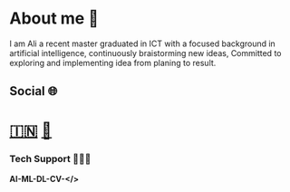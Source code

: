 # About me 📝

I am Ali a recent master graduated in ICT with a focused background in artificial intelligence, continuously braistorming new ideas, 
Committed to exploring and implementing idea from planing to result.

## Social 🌐
# [🇮🇳](https://www.linkedin.com/in/ali-tavakoliyaraki/)  [📧](mailto:alee.tavakoli1@gmail.com)

### Tech Support 👨🏻‍💻
**AI-ML-DL-CV-</>**


